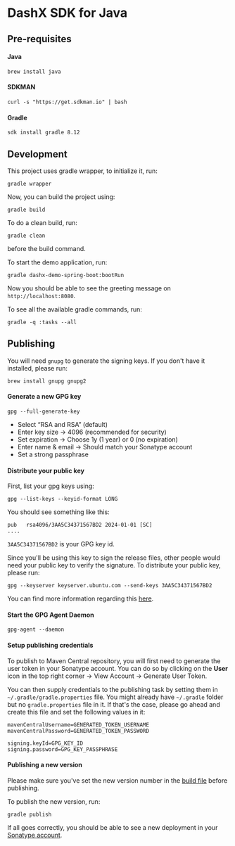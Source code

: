 # DashX SDK for Java

## Pre-requisites

#### Java
```
brew install java
```

#### SDKMAN
```
curl -s "https://get.sdkman.io" | bash
```

#### Gradle
```
sdk install gradle 8.12
```

## Development

This project uses gradle wrapper, to initialize it, run:
```
gradle wrapper
```

Now, you can build the project using:
```
gradle build
```

To do a clean build, run:
```
gradle clean
```
before the build command.

To start the demo application, run:
```
gradle dashx-demo-spring-boot:bootRun
```

Now you should be able to see the greeting message on `http://localhost:8080`.

To see all the available gradle commands, run:
```
gradle -q :tasks --all
```

## Publishing

You will need `gnupg` to generate the signing keys. If you don't have it installed, please run:
```
brew install gnupg gnupg2
```

#### Generate a new GPG key
```
gpg --full-generate-key
```
- Select “RSA and RSA” (default)
- Enter key size → 4096 (recommended for security)
- Set expiration → Choose 1y (1 year) or 0 (no expiration)
- Enter name & email → Should match your Sonatype account
- Set a strong passphrase

#### Distribute your public key

First, list your gpg keys using:
```
gpg --list-keys --keyid-format LONG
```

You should see something like this:
```
pub   rsa4096/3AA5C34371567BD2 2024-01-01 [SC]
....
```

`3AA5C34371567BD2` is your GPG key id.

Since you'll be using this key to sign the release files, other people would need your public key to verify the signature. To distribute your public key, please run:
```
gpg --keyserver keyserver.ubuntu.com --send-keys 3AA5C34371567BD2
```

You can find more information regarding this [here](https://central.sonatype.org/publish/requirements/gpg/#distributing-your-public-key).

#### Start the GPG Agent Daemon
```
gpg-agent --daemon
```

#### Setup publishing credentials
To publish to Maven Central repository, you will first need to generate the user token in your Sonatype account. You can do so by clicking on the **User** icon in the top right corner -> View Account -> Generate User Token.

You can then supply credentials to the publishing task by setting them in `~/.gradle/gradle.properties` file. You might already have `~/.gradle` folder but no `gradle.properties` file in it. If that's the case, please go ahead and create this file and set the following values in it:
```
mavenCentralUsername=GENERATED_TOKEN_USERNAME
mavenCentralPassword=GENERATED_TOKEN_PASSWORD

signing.keyId=GPG_KEY_ID
signing.password=GPG_KEY_PASSPHRASE
```

#### Publishing a new version
Please make sure you've set the new version number in the [build file](dashx/build.gradle.kts) before publishing.

To publish the new version, run:
```
gradle publish
```

If all goes correctly, you should be able to see a new deployment in your [Sonatype account](https://central.sonatype.com/publishing/deployments).
